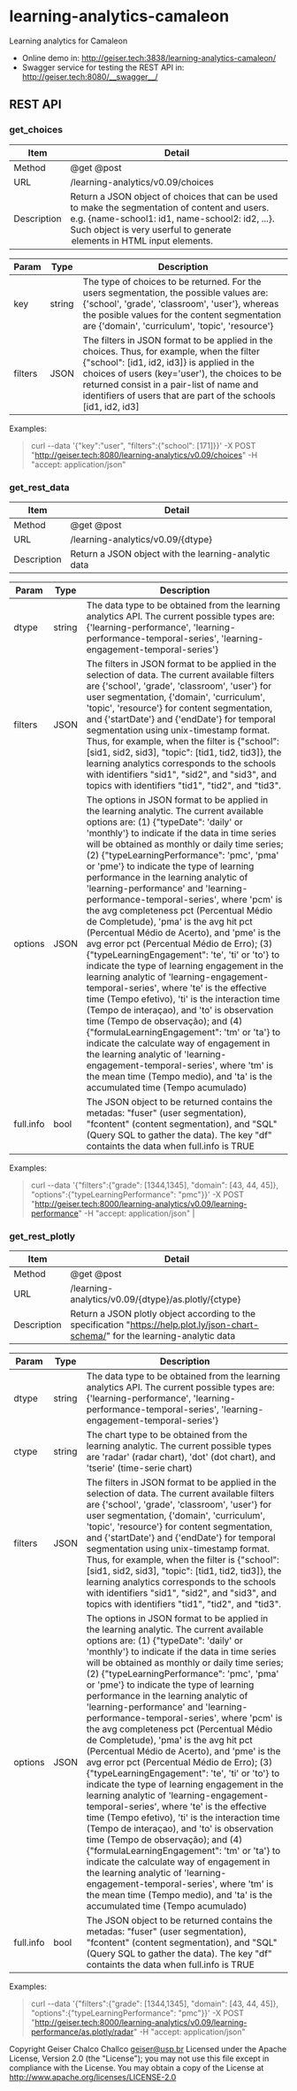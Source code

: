 # learning-analytics-camaleon
Learning analytics for Camaleon

- Online demo in: http://geiser.tech:3838/learning-analytics-camaleon/
- Swagger service for testing the REST API in: http://geiser.tech:8080/__swagger__/

## REST API


### get_choices

| Item | Detail |
|--------|----------|
| Method | @get @post |
| URL | /learning-analytics/v0.09/choices |
| Description | Return a JSON object of choices that can be used to make the segmentation of content and users. e.g. {name-school1: id1, name-school2: id2, ...}. Such object is very userful to generate <option> elements in HTML input elements. |

| Param | Type | Description |
|-------|-----|------------|
| key | string | The type of choices to be returned. For the users segmentation, the possible values are: {'school', 'grade', 'classroom', 'user'}, whereas the posible values for the content segmentation are {'domain', 'curriculum', 'topic', 'resource'} |
| filters | JSON | The filters in JSON format to be applied in the choices. Thus, for example, when the filter {"school": [id1, id2, id3]} is applied in the choices of users (key='user'), the choices to be returned consist in a pair-list of name and identifiers of users that are part of the schools [id1, id2, id3] |

Examples:
> curl --data '{"key":"user", "filters":{"school": [171]}}' -X POST "http://geiser.tech:8080/learning-analytics/v0.09/choices" -H  "accept: application/json" 
   
  
### get_rest_data
  
| Item | Detail |
|--------|----------|
| Method | @get @post |
| URL | /learning-analytics/v0.09/{dtype} |
| Description | Return a JSON object with the learning-analytic data |


| Param | Type | Description |
|-------|-----|------------|
| dtype | string | The data type to be obtained from the learning analytics API. The current possible types are: {'learning-performance', 'learning-performance-temporal-series', 'learning-engagement-temporal-series'} |
| filters | JSON | The filters in JSON format to be applied in the selection of data. The current available filters are {'school', 'grade', 'classroom', 'user'} for user segmentation, {'domain', 'curriculum', 'topic', 'resource'} for content segmentation, and {'startDate'} and {'endDate'} for temporal segmentation using unix-timestamp format.  Thus, for example, when the filter is {"school": [sid1, sid2, sid3], "topic": [tid1, tid2, tid3]}, the learning analytics corresponds to the schools with identifiers "sid1", "sid2", and "sid3", and topics with identifiers "tid1", "tid2", and "tid3". |
| options | JSON | The options in JSON format to be applied in the learning analytic. The current available options are: (1) {"typeDate": 'daily' or 'monthly'} to indicate if the data in time series will be obtained as monthly or daily time series; (2) {"typeLearningPerformance": 'pmc', 'pma' or 'pme'} to indicate the type of learning performance in the learning analytic of 'learning-performance' and 'learning-performance-temporal-series', where 'pcm' is the avg completeness pct (Percentual Médio de Completude), 'pma' is the avg hit pct (Percentual Médio de Acerto), and 'pme' is the avg error pct (Percentual Médio de Erro); (3) {"typeLearningEngagement": 'te', 'ti' or 'to'} to indicate the type of learning engagement in the learning analytic of 'learning-engagement-temporal-series', where 'te' is the effective time (Tempo efetivo), 'ti' is the interaction time (Tempo de interaçao), and 'to' is observation time (Tempo de observação); and (4) {"formulaLearningEngagement": 'tm' or 'ta'} to indicate the calculate way of engagement in the learning analytic of 'learning-engagement-temporal-series', where 'tm' is the mean time (Tempo medio), and 'ta' is the accumulated time (Tempo acumulado) |
| full.info | bool | The JSON object to be returned contains the metadas: "fuser" (user segmentation), "fcontent" (content segmentation), and "SQL" (Query SQL to gather the data). The key "df" containts the data when full.info is TRUE |

Examples: 
> curl --data '{"filters":{"grade": [1344,1345], "domain": [43, 44, 45]}, "options":{"typeLearningPerformance": "pmc"}}' -X POST "http://geiser.tech:8000/learning-analytics/v0.09/learning-performance" -H  "accept: application/json" |


### get_rest_plotly

| Item | Detail |
|--------|----------|
| Method | @get @post |
| URL | /learning-analytics/v0.09/{dtype}/as.plotly/{ctype} |
| Description | Return a JSON plotly object according to the specification "https://help.plot.ly/json-chart-schema/" for the learning-analytic data |


| Param | Type | Description |
|-------|-----|------------|
| dtype | string | The data type to be obtained from the learning analytics API. The current possible types are: {'learning-performance', 'learning-performance-temporal-series', 'learning-engagement-temporal-series'} |
| ctype | string | The chart type to be obtained from the learning analytic. The current possible types are 'radar' (radar chart), 'dot' (dot chart), and 'tserie' (time-serie chart) |
| filters | JSON | The filters in JSON format to be applied in the selection of data. The current available filters are {'school', 'grade', 'classroom', 'user'} for user segmentation, {'domain', 'curriculum', 'topic', 'resource'} for content segmentation, and {'startDate'} and {'endDate'} for temporal segmentation using unix-timestamp format.  Thus, for example, when the filter is {"school": [sid1, sid2, sid3], "topic": [tid1, tid2, tid3]}, the learning analytics corresponds to the schools with identifiers "sid1", "sid2", and "sid3", and topics with identifiers "tid1", "tid2", and "tid3". |
| options | JSON | The options in JSON format to be applied in the learning analytic. The current available options are: (1) {"typeDate": 'daily' or 'monthly'} to indicate if the data in time series will be obtained as monthly or daily time series; (2) {"typeLearningPerformance": 'pmc', 'pma' or 'pme'} to indicate the type of learning performance in the learning analytic of 'learning-performance' and 'learning-performance-temporal-series', where 'pcm' is the avg completeness pct (Percentual Médio de Completude), 'pma' is the avg hit pct (Percentual Médio de Acerto), and 'pme' is the avg error pct (Percentual Médio de Erro); (3) {"typeLearningEngagement": 'te', 'ti' or 'to'} to indicate the type of learning engagement in the learning analytic of 'learning-engagement-temporal-series', where 'te' is the effective time (Tempo efetivo), 'ti' is the interaction time (Tempo de interaçao), and 'to' is observation time (Tempo de observação); and (4) {"formulaLearningEngagement": 'tm' or 'ta'} to indicate the calculate way of engagement in the learning analytic of 'learning-engagement-temporal-series', where 'tm' is the mean time (Tempo medio), and 'ta' is the accumulated time (Tempo acumulado) |
| full.info | bool | The JSON object to be returned contains the metadas: "fuser" (user segmentation), "fcontent" (content segmentation), and "SQL" (Query SQL to gather the data). The key "df" containts the data when full.info is TRUE |

Examples:
> curl --data '{"filters":{"grade": [1344,1345], "domain": [43, 44, 45]}, "options":{"typeLearningPerformance": "pmc"}}' -X POST "http://geiser.tech:8000/learning-analytics/v0.09/learning-performance/as.plotly/radar" -H "accept: application/json"


  Copyright Geiser Chalco Challco <geiser@usp.br>
   Licensed under the Apache License, Version 2.0 (the "License");
   you may not use this file except in compliance with the License.
   You may obtain a copy of the License at
       http://www.apache.org/licenses/LICENSE-2.0
       
       
